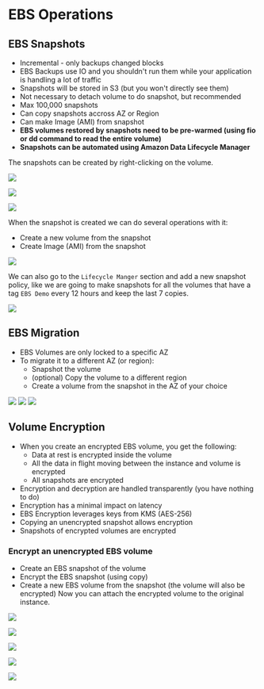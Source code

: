 # EBS Operations

## EBS Snapshots

- Incremental - only backups changed blocks
- EBS Backups use IO and you shouldn't run them while your application is handling a lot of traffic
- Snapshots will be stored in S3 (but you won't directly see them)
- Not necessary to detach volume to do snapshot, but recommended
- Max 100,000 snapshots
- Can copy snapshots accross AZ or Region
- Can make Image (AMI) from snapshot
- **EBS volumes restored by snapshots need to be pre-warmed (using fio or dd command to read the entire volume)**
- **Snapshots can be automated using Amazon Data Lifecycle Manager**

The snapshots can be created by right-clicking on the volume.

![](images/2019-12-30-07-15-22.png)

![](images/2019-12-30-07-16-44.png)

![](images/2019-12-30-07-17-09.png)

When the snapshot is created we can do several operations with it:
- Create a new volume from the snapshot
- Create Image (AMI) from the snapshot

![](images/2019-12-30-07-18-12.png)

We can also go to the `Lifecycle Manger` section and add a new snapshot policy, like we are going to make snapshots for all the volumes that have a tag `EBS Demo` every 12 hours and keep the last 7 copies.

![](images/2019-12-30-07-21-32.png)

## EBS Migration

- EBS Volumes are only locked to a specific AZ
- To migrate it to a different AZ (or region):
    - Snapshot the volume
    - (optional) Copy the volume to a different region
    - Create a volume from the snapshot in the AZ of your choice

![](images/2019-12-30-07-24-15.png)
![](images/2019-12-30-07-24-36.png)
![](images/2019-12-30-07-25-11.png)

## Volume Encryption

- When you create an encrypted EBS volume, you get the following:
    - Data at rest is encrypted inside the volume
    - All the data in flight moving between the instance and volume is encrypted
    - All snapshots are encrypted
- Encryption and decryption are handled transparently (you have nothing to do)
- Encryption has a minimal impact on latency
- EBS Encryption leverages keys from KMS (AES-256)
- Copying an unencrypted snapshot allows encryption
- Snapshots of encrypted volumes are encrypted

### Encrypt an unencrypted EBS volume

- Create an EBS snapshot of the volume
- Encrypt the EBS snapshot (using copy)
- Create a new EBS volume from the snapshot (the volume will also be encrypted)
Now you can attach the encrypted volume to the original instance.

![](images/2019-12-30-07-29-28.png)

![](images/2019-12-30-07-30-20.png)

![](images/2019-12-30-07-31-10.png)

![](images/2019-12-30-07-32-00.png)

![](images/2019-12-30-07-32-22.png)